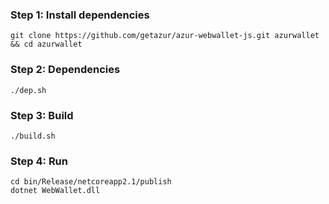 ### Step 1: Install dependencies

    git clone https://github.com/getazur/azur-webwallet-js.git azurwallet && cd azurwallet

### Step 2: Dependencies

    ./dep.sh
    
### Step 3:  Build

    ./build.sh
    
### Step 4: Run
    
    cd bin/Release/netcoreapp2.1/publish
    dotnet WebWallet.dll
